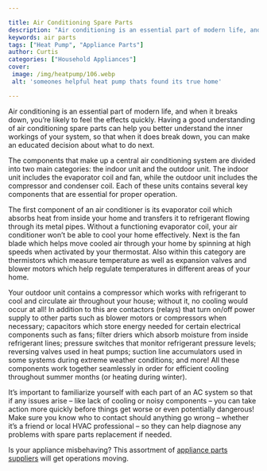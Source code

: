 ```yaml
---

title: Air Conditioning Spare Parts
description: "Air conditioning is an essential part of modern life, and when it breaks down, you’re likely to feel the effects quickly. Having a...lets find out"
keywords: air parts
tags: ["Heat Pump", "Appliance Parts"]
author: Curtis
categories: ["Household Appliances"]
cover: 
 image: /img/heatpump/106.webp
 alt: 'someones helpful heat pump thats found its true home'

---
```


Air conditioning is an essential part of modern life, and when it breaks down, you’re likely to feel the effects quickly. Having a good understanding of air conditioning spare parts can help you better understand the inner workings of your system, so that when it does break down, you can make an educated decision about what to do next. 

The components that make up a central air conditioning system are divided into two main categories: the indoor unit and the outdoor unit. The indoor unit includes the evaporator coil and fan, while the outdoor unit includes the compressor and condenser coil. Each of these units contains several key components that are essential for proper operation. 

The first component of an air conditioner is its evaporator coil which absorbs heat from inside your home and transfers it to refrigerant flowing through its metal pipes. Without a functioning evaporator coil, your air conditioner won’t be able to cool your home effectively. Next is the fan blade which helps move cooled air through your home by spinning at high speeds when activated by your thermostat. Also within this category are thermistors which measure temperature as well as expansion valves and blower motors which help regulate temperatures in different areas of your home. 

Your outdoor unit contains a compressor which works with refrigerant to cool and circulate air throughout your house; without it, no cooling would occur at all! In addition to this are contactors (relays) that turn on/off power supply to other parts such as blower motors or compressors when necessary; capacitors which store energy needed for certain electrical components such as fans; filter driers which absorb moisture from inside refrigerant lines; pressure switches that monitor refrigerant pressure levels; reversing valves used in heat pumps; suction line accumulators used in some systems during extreme weather conditions; and more! All these components work together seamlessly in order for efficient cooling throughout summer months (or heating during winter). 

It’s important to familiarize yourself with each part of an AC system so that if any issues arise – like lack of cooling or noisy components – you can take action more quickly before things get worse or even potentially dangerous! Make sure you know who to contact should anything go wrong – whether it’s a friend or local HVAC professional – so they can help diagnose any problems with spare parts replacement if needed.

Is your appliance misbehaving? This assortment of <a href="/pages/appliance-parts-suppliers/">appliance parts suppliers</a> will get operations moving.